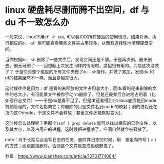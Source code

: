 # linux 硬盘耗尽删而腾不出空间，df 与 du 不一致怎么办

一般来说，linux下用```df -h XXX```, 可以看XXX所在硬盘的使用情况。如果将满，执行相应的```du -sh ```后可能查看哪些文件夹占用较多，从而有选择性地清理硬盘空间。

当你根据```du -sh``` 删除了一些文件后，发现空间还是不够。于是再次删，删来删去，删无可删了——回想起上次发生同样的情况时，这招很有用的。为啥这次没效了？
于是你对整个磁盘的所有文件夹做了```du -sh```操作，并做了累加，发现du 和 df的结果居然不一样。而且是相差很大。

这时候往往是因为：df 是看的未释放的文件占用总大小；而du看的是未删除的文件的总大小。有可能某文件被你手动rm删除了，但是还被某后台进程占用着（比如写日志文件）——于是du是看不见了，但是df还看得到它(linux底层是用inode机制管理的，文件名指向它；你删除的只是文件名到inode的映射；别的进程还在指向这个inode，于是文件不会释放；甚至文件还能默默变大)。

这时候怎么处理呢？用那个```lsof | grep delete``` 就可以找出相应的已删文件，以及其大小，以及占用它的进程。这时候把进程啥了，空间自然就会被释放了。

note：对于长期后台会写日志的任务，删除其日志的时候，用　重定向符号 ( > ) 的方式；而别直接删除。否则这个文件就变成孤魂野鬼了。

参看：https://www.pianshen.com/article/10701774084/

